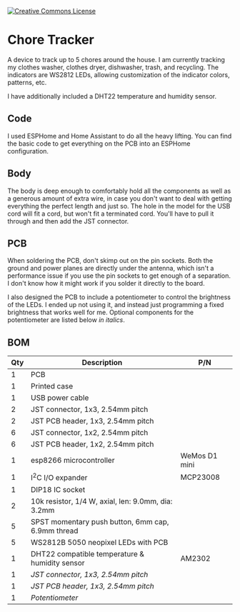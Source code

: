 <a rel="license" href="http://creativecommons.org/licenses/by-nc-sa/4.0/"><img alt="Creative Commons License" style="border-width:0" src="https://i.creativecommons.org/l/by-nc-sa/4.0/88x31.png" /></a>

# Chore Tracker

A device to track up to 5 chores around the house. I am currently tracking my clothes washer, clothes dryer, dishwasher, trash, and recycling. The indicators are WS2812 LEDs, allowing customization of the indicator colors, patterns, etc.

I have additionally included a DHT22 temperature and humidity sensor.

## Code

I used ESPHome and Home Assistant to do all the heavy lifting. You can find the basic code to get everything on the PCB into an ESPHome configuration.

## Body

The body is deep enough to comfortably hold all the components as well as a generous amount of extra wire, in case you don't want to deal with getting everything the perfect length and just so. The hole in the model for the USB cord will fit a cord, but won't fit a terminated cord. You'll have to pull it through and then add the JST connector.

## PCB

When soldering the PCB, don't skimp out on the pin sockets. Both the ground and power planes are directly under the antenna, which isn't a performance issue if you use the pin sockets to get enough of a separation. I don't know how it might work if you solder it directly to the board.

I also designed the PCB to include a potentiometer to control the brightness of the LEDs. I ended up not using it, and instead just programming a fixed brightness that works well for me. Optional components for the potentiometer are listed below *in italics*.

## BOM

|Qty|Description|P/N|
|-|-|-|
|1|PCB|
1|Printed case
1|USB power cable|
|2|JST connector, 1x3, 2.54mm pitch
|2|JST PCB header, 1x3, 2.54mm pitch
6|JST connector, 1x2, 2.54mm pitch
6|JST PCB header, 1x2, 2.54mm pitch
1|esp8266 microcontroller|WeMos D1 mini
1|I<sup>2</sup>C I/O expander|MCP23008
1|DIP18 IC socket
2|10k resistor, 1/4 W, axial, len: 9.0mm, dia: 3.2mm
5|SPST momentary push button, 6mm cap, 6.9mm thread
5|WS2812B 5050 neopixel LEDs with PCB|
1|DHT22 compatible temperature & humidity sensor|AM2302
1|*JST connector, 1x3, 2.54mm pitch*
1|*JST PCB header, 1x3, 2.54mm pitch*
1|*Potentiometer*